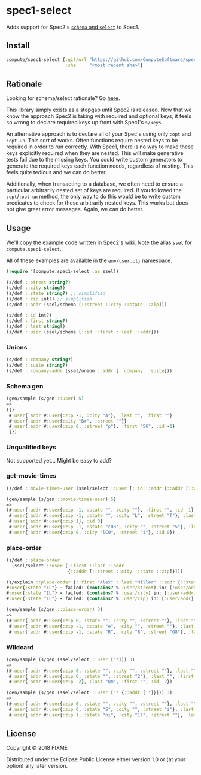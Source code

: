 # spec1-select

Adds support for Spec2's [`schema` and `select`](https://github.com/clojure/spec-alpha2/wiki/Schema-and-select) to Spec1. 

## Install

```clojure
compute/spec1-select {:git/url "https://github.com/ComputeSoftware/spec1-select.git"
                      :sha     "<most recent sha>"}
```

## Rationale

Looking for schema/select rationale? Go [here](https://github.com/clojure/spec-alpha2/wiki/Schema-and-select). 

This library simply exists as a stopgap until Spec2 is released. Now that we know the approach Spec2 is taking with required and optional keys, it feels so wrong to declare required keys up front with Spec1's `s/keys`. 

An alternative approach is to declare all of your Spec's using only `:opt` and `:opt-un`. This sort of works. Often functions require nested keys to be required in order to run correctly. With Spec1, there is no way to make these keys explicitly required when they are nested. This will make generative tests fail due to the missing keys. You could write custom generators to generate the required keys each function needs, regardless of nesting. This feels quite tedious and we can do better. 

Additionally, when transacting to a database, we often need to ensure a particular arbitrarily nested set of keys are required. If you followed the `:opt`/`:opt-un` method, the only way to do this would be to write custom predicates to check for these arbitrarily nested keys. This works but does not give great error messages. Again, we can do better.

## Usage

We'll copy the example code written in Spec2's [wiki](https://github.com/clojure/spec-alpha2/wiki/Schema-and-select#schema-forms). Note the alias `ssel` for `compute.spec1-select`.

All of these examples are available in the `env/user.clj` namespace.

```clojure
(require '[compute.spec1-select :as ssel])

(s/def ::street string?)
(s/def ::city string?)
(s/def ::state string?) ;; simplified
(s/def ::zip int?) ;; simplified
(s/def ::addr (ssel/schema [::street ::city ::state ::zip]))

(s/def ::id int?)
(s/def ::first string?)
(s/def ::last string?)
(s/def ::user (ssel/schema [::id ::first ::last ::addr]))
```

### Unions 

```clojure
(s/def ::company string?)
(s/def ::suite string?)
(s/def ::company-addr (ssel/union ::addr [::company ::suite]))
```

### Schema gen

```clojure
(gen/sample (s/gen ::user) 5)
=>
({}
 #:user{:addr #:user{:zip -1, :city "A"}, :last "", :first ""}
 #:user{:addr #:user{:city "Br", :street ""}}
 #:user{:addr #:user{:zip 0, :street "p"}, :first "56", :id -1}
 {})
```

### Unqualified keys

Not supported yet... Might be easy to add?

### get-movie-times

```clojure
(s/def ::movie-times-user (ssel/select ::user [::id ::addr {::addr [::zip]}]))

(gen/sample (s/gen ::movie-times-user) 5)
=>
(#:user{:addr #:user{:zip -1, :state "", :city ""}, :first "", :id -1}
 #:user{:addr #:user{:zip -1, :state "", :city "L", :street "f"}, :last "", :first "", :id 0}
 #:user{:addr #:user{:zip 1}, :id 0}
 #:user{:addr #:user{:zip -1, :state "cO3", :city "", :street "5"}, :last "", :first "Y", :id 0}
 #:user{:addr #:user{:zip 0, :city "lC9", :street "i"}, :id 0})
```

### place-order

```clojure
(s/def ::place-order
  (ssel/select ::user [::first ::last ::addr
                       {::addr [::street ::city ::state ::zip]}]))
```


```clojure
(s/explain ::place-order {::first "Alex" ::last "Miller" ::addr {::state "IL"}})
#:user{:state "IL"} - failed: (contains? % :user/street) in: [:user/addr] at: [:user/addr] spec: :user/addr
#:user{:state "IL"} - failed: (contains? % :user/city) in: [:user/addr] at: [:user/addr] spec: :user/addr
#:user{:state "IL"} - failed: (contains? % :user/zip) in: [:user/addr] at: [:user/addr] spec: :user/addr
```


```clojure
(gen/sample (s/gen ::place-order) 3)
=>
(#:user{:addr #:user{:zip 0, :state "", :city "", :street ""}, :last "", :first ""}
 #:user{:addr #:user{:zip -1, :state "e", :city "", :street ""}, :last "", :first "Z", :id -1}
 #:user{:addr #:user{:zip -1, :state "R", :city "8", :street "G8"}, :last "X", :first "", :id 0})
```

### Wildcard

```clojure
(gen/sample (s/gen (ssel/select ::user ['*])) 3)
=>
(#:user{:addr #:user{:zip 0, :state "", :city "", :street ""}, :last "", :first "", :id 0}
 #:user{:addr #:user{:zip 0, :state "", :street "2"}, :last "", :first "0", :id -1}
 #:user{:addr #:user{:zip -2}, :last "Qm", :first "", :id -2})
```

```clojure
(gen/sample (s/gen (ssel/select ::user ['* {::addr ['*]}])) 3)
=>
(#:user{:addr #:user{:zip 0, :state "", :city "", :street ""}, :last "", :first "", :id 0}
 #:user{:addr #:user{:zip 0, :state "S", :city "", :street "i"}, :last "", :first "5", :id -1}
 #:user{:addr #:user{:zip 1, :state "ni", :city "1l", :street ""}, :last "C4", :first "fT", :id 1})
```

## License

Copyright © 2018 FIXME

Distributed under the Eclipse Public License either version 1.0 or (at
your option) any later version.
